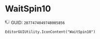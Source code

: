# WaitSpin10
![](/img/WaitSpin10.png)
GUID: `2077474049748005856`
```
EditorGUIUtility.IconContent("WaitSpin10")
```
